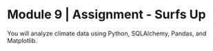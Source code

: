# Module 9 | Assignment - Surfs Up

You will analyze climate data using Python, SQLAlchemy, Pandas, and Matplotlib.
